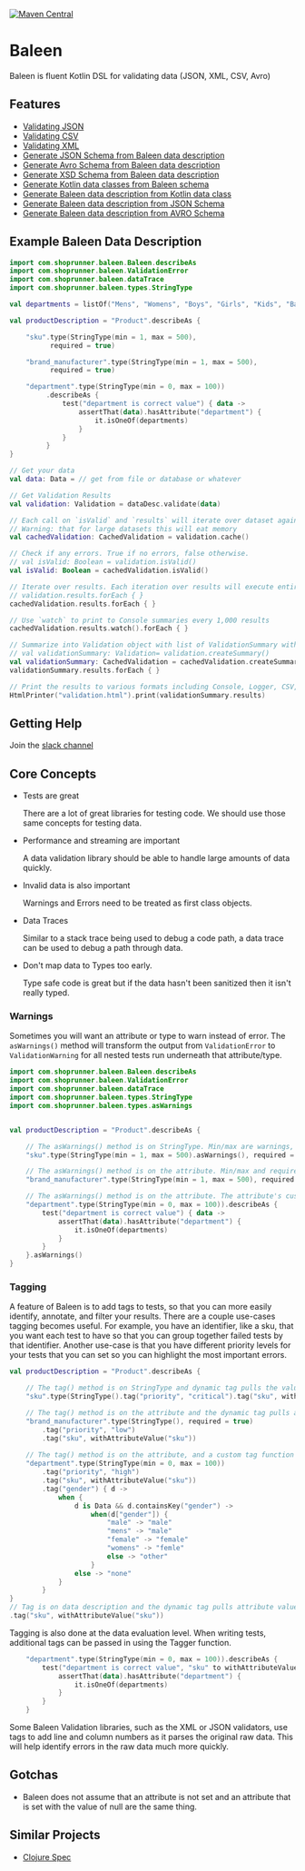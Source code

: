 [![Maven Central](https://img.shields.io/maven-central/v/com.shoprunner/baleen.svg?label=Maven%20Central)](https://search.maven.org/search?q=g:%22com.shoprunner%22%20AND%20%22baleen%22)

# Baleen

Baleen is fluent Kotlin DSL for validating data (JSON, XML, CSV, Avro)

## Features

- [Validating JSON](./baleen-json-jackson)
- [Validating CSV](./baleen-csv)
- [Validating XML](./baleen-xml)
- [Generate JSON Schema from Baleen data description](./baleen-jsonschema-generator)
- [Generate Avro Schema from Baleen data description](./baleen-avro-generator)
- [Generate XSD Schema from Baleen data description](./baleen-xsd-generator)
- [Generate Kotlin data classes from Baleen schema](./baleen-poet)
- [Generate Baleen data description from Kotlin data class](./baleen-kotlin)
- [Generate Baleen data description from JSON Schema](./jsonschema-baleen-generator)
- [Generate Baleen data description from AVRO Schema](./baleen-avro-generator)

## Example Baleen Data Description

```kotlin
import com.shoprunner.baleen.Baleen.describeAs
import com.shoprunner.baleen.ValidationError
import com.shoprunner.baleen.dataTrace
import com.shoprunner.baleen.types.StringType

val departments = listOf("Mens", "Womens", "Boys", "Girls", "Kids", "Baby & Toddler")

val productDescription = "Product".describeAs {

    "sku".type(StringType(min = 1, max = 500),
          required = true)

    "brand_manufacturer".type(StringType(min = 1, max = 500),
          required = true)

    "department".type(StringType(min = 0, max = 100))
         .describeAs {
             test("department is correct value") { data ->
                 assertThat(data).hasAttribute("department") {
                     it.isOneOf(departments)
                 }
             }
         }
}

// Get your data
val data: Data = // get from file or database or whatever 

// Get Validation Results
val validation: Validation = dataDesc.validate(data)

// Each call on `isValid` and `results` will iterate over dataset again. 
// Warning: that for large datasets this will eat memory
val cachedValidation: CachedValidation = validation.cache()

// Check if any errors. True if no errors, false otherwise. 
// val isValid: Boolean = validation.isValid()
val isValid: Boolean = cachedValidation.isValid() 

// Iterate over results. Each iteration over results will execute entire flow again unless cached.
// validation.results.forEach { }
cachedValidation.results.forEach { }

// Use `watch` to print to Console summaries every 1,000 results
cachedValidation.results.watch().forEach { }

// Summarize into Validation object with list of ValidationSummary with examples of errors included    
// val validationSummary: Validation= validation.createSummary()
val validationSummary: CachedValidation = cachedValidation.createSummary()
validationSummary.results.forEach { }

// Print the results to various formats including Console, Logger, CSV, HTML, or Text
HtmlPrinter("validation.html").print(validationSummary.results)
```

## Getting Help

Join the [slack channel](https://join.slack.com/t/baleen-validation/signup)

## Core Concepts

- Tests are great

  There are a lot of great libraries for testing code.  We should use those same concepts for testing 
  data.

- Performance and streaming are important

  A data validation library should be able to handle large amounts of data quickly.

- Invalid data is also important

  Warnings and Errors need to be treated as first class objects.

- Data Traces
  
  Similar to a stack trace being used to debug a code path, a data trace can be used to debug a 
  path through data. 

- Don't map data to Types too early.

  Type safe code is great but if the data hasn't been sanitized then it isn't really typed.  

### Warnings

Sometimes you will want an attribute or type to warn instead of error. The `asWarnings()` method will transform the output
from `ValidationError` to `ValidationWarning` for all nested tests run underneath that attribute/type.

```kotlin
import com.shoprunner.baleen.Baleen.describeAs
import com.shoprunner.baleen.ValidationError
import com.shoprunner.baleen.dataTrace
import com.shoprunner.baleen.types.StringType
import com.shoprunner.baleen.types.asWarnings


val productDescription = "Product".describeAs {

    // The asWarnings() method is on StringType. Min/max are warnings, but required is still an error.
    "sku".type(StringType(min = 1, max = 500).asWarnings(), required = true) 

    // The asWarnings() method is on the attribute. Min/max and required are all warnings.
    "brand_manufacturer".type(StringType(min = 1, max = 500), required = true).asWarnings()

    // The asWarnings() method is on the attribute. The attribute's custom test will also be turned into a warning.
    "department".type(StringType(min = 0, max = 100)).describeAs {
        test("department is correct value") { data ->
            assertThat(data).hasAttribute("department") {
                it.isOneOf(departments)
            }
        }
    }.asWarnings()
}
```

### Tagging

A feature of Baleen is to add tags to tests, so that you can more easily identify, annotate, and filter your results.
There are a couple use-cases tagging becomes useful. For example, you have an identifier, like a sku, that you want each
test to have so that you can group together failed tests by that identifier. Another use-case is that you have different
priority levels for your tests that you can set so you can highlight the most important errors.

```kotlin
val productDescription = "Product".describeAs {

    // The tag() method is on StringType and dynamic tag pulls the value.
    "sku".type(StringType().tag("priority", "critical").tag("sku", withValue()))

    // The tag() method is on the attribute and the dynamic tag pulls an attribute value from sku.
    "brand_manufacturer".type(StringType(), required = true)
        .tag("priority", "low")
        .tag("sku", withAttributeValue("sku"))
 
    // The tag() method is on the attribute, and a custom tag function is used that returns a String
    "department".type(StringType(min = 0, max = 100))
        .tag("priority", "high")
        .tag("sku", withAttributeValue("sku"))
        .tag("gender") { d ->
            when {
                d is Data && d.containsKey("gender") -> 
                    when(d["gender"]) {
                        "male" -> "male"
                        "mens" -> "male"
                        "female" -> "female"
                        "womens" -> "femle"
                        else -> "other"
                    }
                else -> "none"
            }
        }
}
// Tag is on data description and the dynamic tag pulls attribute value from sku field  from the data
.tag("sku", withAttributeValue("sku"))
``` 

Tagging is also done at the data evaluation level.  When writing tests, additional tags can be passed in using the Tagger function.
```kotlin
    "department".type(StringType(min = 0, max = 100)).describeAs {
        test("department is correct value", "sku" to withAttributeValue("sku")) { data ->
            assertThat(data).hasAttribute("department") {
                it.isOneOf(departments)
            }
        }
    }
```

Some Baleen Validation libraries, such as the XML or JSON validators, use tags to add line and column numbers as it 
parses the original raw data. This will help identify errors in the raw data much more quickly.    

## Gotchas

- Baleen does not assume that an attribute is not set and an attribute that is set with the value of null are the same thing.

## Similar Projects

- [Clojure Spec](https://clojure.org/guides/spec)

